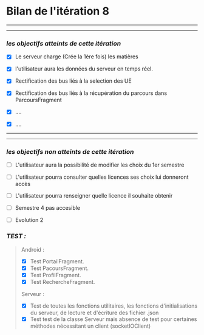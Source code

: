 # Bilan de l'itération 8

---
---
 ### *les objectifs atteints de cette itération*
 
  * [x] Le serveur charge (Crée la 1ère fois) les matières
>
  * [x] l'utilisateur aura les données du serveur en temps réel.
>
  * [x] Rectification des bus liés à la selection des UE
>
  * [x] Rectification des bus liés à la récupération du parcours dans ParcoursFragment
>
  * [x] ....
> 
  * [x] ....
>


---
---
  ### *les objectifs non atteints de cette itération*
>
  * [ ] L'utilisateur aura la possibilité de modifier les choix du 1er semestre
>
  * [ ] L'utilisateur pourra consulter quelles licences ses choix lui donneront accès
>
  * [ ] L'utilisateur pourra renseigner quelle licence il souhaite obtenir
>
  * [ ] Semestre 4 pas accesible
  >
  * [ ] Evolution 2
  
  

### *TEST :*
> Android :
>  * [x] Test PortailFragment.
>  * [x] Test PacoursFragment.
>  * [x] Test ProfilFragment.
>  * [x] Test RechercheFragment.
> 
> Serveur : 
> * [x] Test de toutes les fonctions utilitaires, les fonctions d'initialisations du serveur, 
de lecture et d'écriture des fichier .json
> * [x] Test test de la classe Serveur mais absence de test pour certaines méthodes nécessitant un client (socketIOClient) 
> 
